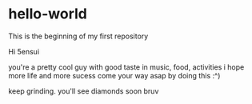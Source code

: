 # hello-world
This is the beginning of my first repository

Hi 5ensui

you're a pretty cool guy with good taste in music, food, activities
i hope more life and more sucess come your way asap by doing this :^)

keep grinding. you'll see diamonds soon bruv
